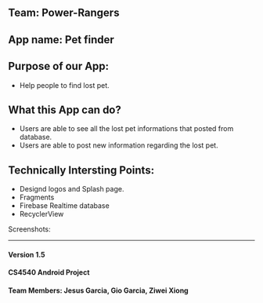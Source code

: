 Team: Power-Rangers
 -------
 
## App name: Pet finder
## Purpose of our App:
* Help people to find lost pet.

## What this App can do?
 * Users are able to see all the lost pet informations that posted from database.
 * Users are able to post new information regarding the lost pet.


## Technically Intersting Points:
* Designd logos and Splash page.
* Fragments
* Firebase Realtime database
* RecyclerView



Screenshots:





-------
#### Version 1.5
#### CS4540 Android Project
#### Team Members: Jesus Garcia, Gio Garcia, Ziwei Xiong
